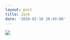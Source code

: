```yaml
---
layout: post
title: Jack
date: '2010-02-10 20:49:00'
---
```


[![](https://i2.wp.com/frodo.sterlinganderson.net/wp-content/uploads/2010/02/tumblr_kxnba3HWTm1qa2pnvo1_r1_12801.jpg.scaled10001-440x292.jpg?resize=500%2C332)](https://i2.wp.com/frodo.sterlinganderson.net/wp-content/uploads/2010/02/tumblr_kxnba3HWTm1qa2pnvo1_r1_12801.jpg.scaled10001.jpg)

<!--kg-card-end: markdown-->